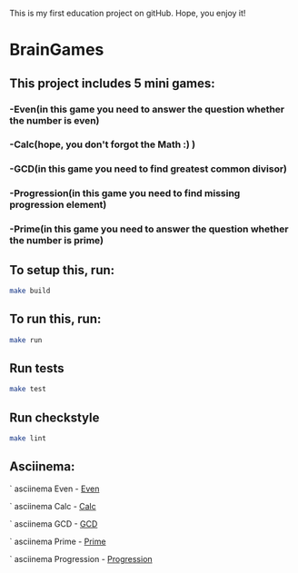 This is my first education project on gitHub. Hope, you enjoy it!

#			 BrainGames
	
## 	This project includes 5 mini games: 
###		 -Even(in this game you need to answer the question whether the number is even)
###		 -Calc(hope, you don't forgot the Math :) )
###		 -GСD(in this game you need to find greatest common divisor)
###		 -Progression(in this game you need to find missing progression element)
###		 -Prime(in this game you need to answer the question whether the number is prime)
## To setup this, run:

```bash
make build
```

## To run this, run: 

```bash
make run
```

## Run tests

```bash
make test
```

## Run checkstyle

```bash
make lint
```
## Asciinema:


`      asciinema Even - [Even](https://asciinema.org/connect/333c0920-8c65-4799-b79e-0ac8782264a9)
       
`     asciinema Calc - [Calc](https://asciinema.org/a/wgoQnO1HNTPLQ6hr3rA4jBVSm)       
       
`    asciinema GCD - [GCD](https://asciinema.org/a/gF52FlwruD4LpFNHHwJcsrLs8)
       
`      asciinema Prime - [Prime](https://asciinema.org/a/qeJBDy2i1vMmpazkzFXSdgFTq)
       
`     asciinema Progression - [Progression](https://asciinema.org/a/RwUIXsR9mdoDYiBSEnpdMCJPX)
